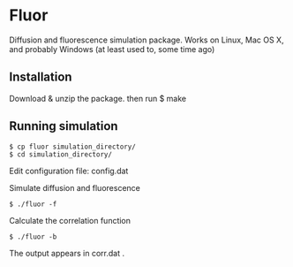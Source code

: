 Fluor
=====

Diffusion and fluorescence simulation package. Works on Linux, Mac OS X, and probably Windows (at least used to, some time ago)

Installation
------------
Download & unzip the package. then run
$ make

Running simulation
---------------
```
$ cp fluor simulation_directory/
$ cd simulation_directory/
```

Edit configuration file: config.dat

Simulate diffusion and fluorescence
```
$ ./fluor -f
```

Calculate the correlation function
```
$ ./fluor -b
```

The output appears in corr.dat .